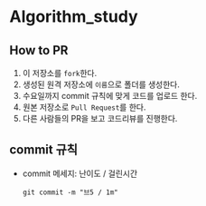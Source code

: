 # Algorithm_study

## How to PR
1. 이 저장소를 `fork`한다. 
2. 생성된 원격 저장소에 `이름`으로 폴더를 생성한다.
3. 수요일까지 commit 규칙에 맞게 코드를 업로드 한다.
4. 원본 저장소로 `Pull Request`를 한다.
5. 다른 사람들의 PR을 보고 코드리뷰를 진행한다.

## commit 규칙
- commit 메세지: 난이도 / 걸린시간
    ```
  git commit -m "브5 / 1m"
   ```
